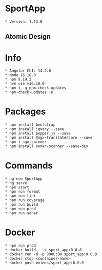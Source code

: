 # SportApp
    * Version: 1.13.0
## Atomic Design
    
# Info
    * Angular CLI: 14.2.6
    * Node 16.18.0
    * npm 8.19.2
    * nvm use v16.18.0
    * npm i -g npm-check-updates
    * npm-check-updates -u
# Packages
    * npm install bootstrap
    * npm install jquery --save
    * npm install popper.js --save
    * npm install @ngx-translate/core --save
    * npm i ngx-spinner
    * npm install sonar-scanner --save-dev    
# Commands
    * ng new SportApp
    * ng serve
    * npm start
    * npm run format
    * npm run lint
    * npm run coverage
    * npm run build
    * npm run prod
    * npm run sonar
# Docker
    * npm run prod
    * docker build . -t sport_app:0.0.0
    * docker run -d -p 8080:80 sport_app:0.0.0
    * docker stop <container-name>
    * docker push mninos/sport_app:0.0.0 